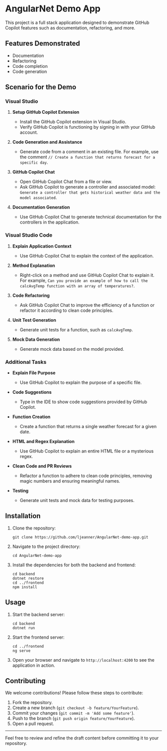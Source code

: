 # AngularNet Demo App

This project is a full stack application designed to demonstrate GitHub Copilot features such as documentation, refactoring, and more.

## Features Demonstrated
- Documentation
- Refactoring
- Code completion
- Code generation

## Scenario for the Demo

### Visual Studio

1. **Setup GitHub Copilot Extension**
   - Install the GitHub Copilot extension in Visual Studio.
   - Verify GitHub Copilot is functioning by signing in with your GitHub account.

2. **Code Generation and Assistance**
   - Generate code from a comment in an existing file. For example, use the comment `// Create a function that returns forecast for a specific day`.

3. **GitHub Copilot Chat**
   - Open GitHub Copilot Chat from a file or view.
   - Ask GitHub Copilot to generate a controller and associated model: `Generate a controller that gets historical weather data and the model associated`.

4. **Documentation Generation**
   - Use GitHub Copilot Chat to generate technical documentation for the controllers in the application.

### Visual Studio Code

1. **Explain Application Context**
   - Use GitHub Copilot Chat to explain the context of the application.

2. **Method Explanation**
   - Right-click on a method and use GitHub Copilot Chat to explain it. For example, `Can you provide an example of how to call the calcAvgTemp function with an array of temperatures?`.

3. **Code Refactoring**
   - Ask GitHub Copilot Chat to improve the efficiency of a function or refactor it according to clean code principles.

4. **Unit Test Generation**
   - Generate unit tests for a function, such as `calcAvgTemp`.

5. **Mock Data Generation**
   - Generate mock data based on the model provided.

### Additional Tasks

- **Explain File Purpose**
  - Use GitHub Copilot to explain the purpose of a specific file.
  
- **Code Suggestions**
  - Type in the IDE to show code suggestions provided by GitHub Copilot.

- **Function Creation**
  - Create a function that returns a single weather forecast for a given date.

- **HTML and Regex Explanation**
  - Use GitHub Copilot to explain an entire HTML file or a mysterious regex.

- **Clean Code and PR Reviews**
  - Refactor a function to adhere to clean code principles, removing magic numbers and ensuring meaningful names.

- **Testing**
  - Generate unit tests and mock data for testing purposes.

## Installation

1. Clone the repository:
   ```
   git clone https://github.com/ljeanner/AngularNet-demo-app.git
   ```
2. Navigate to the project directory:
   ```
   cd AngularNet-demo-app
   ```
3. Install the dependencies for both the backend and frontend:
   ```
   cd backend
   dotnet restore
   cd ../frontend
   npm install
   ```

## Usage

1. Start the backend server:
   ```
   cd backend
   dotnet run
   ```
2. Start the frontend server:
   ```
   cd ../frontend
   ng serve
   ```
3. Open your browser and navigate to `http://localhost:4200` to see the application in action.

## Contributing

We welcome contributions! Please follow these steps to contribute:

1. Fork the repository.
2. Create a new branch (`git checkout -b feature/YourFeature`).
3. Commit your changes (`git commit -m 'Add some feature'`).
4. Push to the branch (`git push origin feature/YourFeature`).
5. Open a pull request.

---

Feel free to review and refine the draft content before committing it to your repository.
